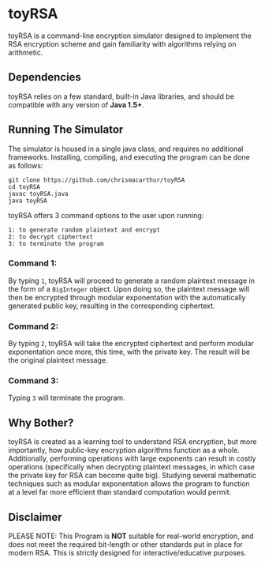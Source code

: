 # toyRSA
toyRSA is a command-line encryption simulator designed to implement the RSA encryption scheme and gain familiarity with algorithms relying on arithmetic.


## Dependencies
toyRSA relies on a few standard, built-in Java libraries, and should be compatible with any version of **Java 1.5+**.


## Running The Simulator
The simulator is housed in a single java class, and requires no additional frameworks. Installing, compiling, and executing the program can be done as follows:
```
git clone https://github.com/chrismacarthur/toyRSA
cd toyRSA
javac toyRSA.java
java toyRSA
```

toyRSA offers 3 command options to the user upon running:
```
1: to generate random plaintext and encrypt   
2: to decrypt ciphertext
3: to terminate the program
```
### Command 1: 
By typing `1`, toyRSA will proceed to generate a random plaintext message in the form of a `BigInteger` object. Upon doing so, the plaintext message will then be encrypted through modular exponentation with the automatically generated public key, resulting in the corresponding ciphertext.

### Command 2: 
By typing `2`, toyRSA will take the encrypted ciphertext and perform modular exponentation once more, this time, with the private key. The result will be the original plaintext message.

### Command 3: 
Typing `3` will terminate the program.


## Why Bother?
toyRSA is created as a learning tool to understand RSA encryption, but more importantly, how public-key encryption algorithms function as a whole. Additionally, performing operations with large exponents can result in costly operations (specifically when decrypting plaintext messages, in which case the private key for RSA can become quite big). Studying several mathematic techniques such as modular exponentation allows the program to function at a level far more efficient than standard computation would permit.


## Disclaimer
PLEASE NOTE: This Program is **NOT** suitable for real-world encryption, and does not meet the required bit-length or other standards put in place for modern RSA. This is strictly designed for interactive/educative purposes.